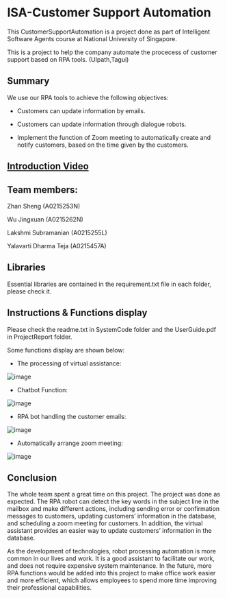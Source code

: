 # ISA-Customer Support Automation

This CustomerSupportAutomation is a project done as part of Intelligent Software Agents course at National University of Singapore.

This is a project to help the company automate the procecess of customer support based on RPA tools. (UIpath,Tagui)

## Summary

We use our RPA tools to achieve the following objectives:

* Customers can update information by emails.

* Customers can update information through dialogue robots.

* Implement the function of Zoom meeting to automatically create and notify customers, based on the time given by the customers.


## [Introduction Video](https://www.youtube.com/watch?v=T3ABiGUa1FQ&t=42s)

## Team members:

Zhan Sheng (A0215253N)

Wu Jingxuan (A0215262N)

Lakshmi Subramanian (A0215255L)

Yalavarti Dharma Teja (A0215457A)

## Libraries

Essential libraries are contained in the requirement.txt file in each folder, please check it.

## Instructions & Functions display

Please check the readme.txt in SystemCode folder and the UserGuide.pdf in ProjectReport folder.


Some functions display are shown below:


* The processing of virtual assistance:

![image](https://github.com/lakshmi4296/ISA-CustomerSupportAutomation/blob/main/The%20processing%20of%20virtual%20assistance.jpg)



* Chatbot Function:

![image](https://github.com/lakshmi4296/ISA-CustomerSupportAutomation/blob/main/Chatbot%20Function.png)

* RPA bot handling the customer emails:

![image](https://github.com/lakshmi4296/ISA-CustomerSupportAutomation/blob/main/Customer%20emails.PNG)


* Automatically arrange zoom meeting:

![image](https://github.com/lakshmi4296/ISA-CustomerSupportAutomation/blob/main/Automatically%20arrange%20zoom%20meeting.png)

## Conclusion

The whole team spent a great time on this project. The project was done as expected. The RPA robot can detect the key words in the subject line in the mailbox and make different actions, including sending error or confirmation messages to customers, updating customers’ information in the database, and scheduling a zoom meeting for customers. In addition, the virtual assistant provides an easier way to update customers’ information in the database. 

As the development of technologies, robot processing automation is more common in our lives and work. It is a good assistant to facilitate our work, and does not require expensive system maintenance. In the future, more RPA functions would be added into this project to make office work easier and more efficient, which allows employees to spend more time improving their professional capabilities. 


